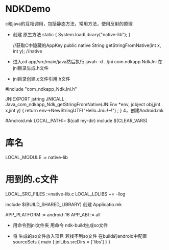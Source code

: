 # NDKDemo


c和java的互相调用，包括静态方法，常用方法，使用反射的原理



+ 创建 原生方法
    static {
        System.loadLibrary("native-lib");
    }

    //获取C中隐藏的AppKey
    public native String getStringFromNative(int x, int y); //native




+ 进入cd app/src/main/java然后执行
  javah -d ../jni com.ndkapp.NdkJni
在jni目录生成.h文件

+ jni目录创建.c文件引用.h文件

#include "com_ndkapp_NdkJni.h"


JNIEXPORT jstring JNICALL Java_com_ndkapp_Ndk_getStringFromNative(JNIEnv *env, jobject obj,jint x,jint y)
 {
 return env->NewStringUTF("Hello.Jni~!~!") ;
}
4，创建Android.mk

#Android.mk
LOCAL_PATH:= $(call my-dir)
include $(CLEAR_VARS)
# 库名
LOCAL_MODULE := native-lib
# 用到的.c文件
LOCAL_SRC_FILES :=native-lib.c
LOCAL_LDLIBS += -llog

include $(BUILD_SHARED_LIBRARY)
创建 Applicatio.mk

APP_PLATFORM := android-16
APP_ABI := all
+ 用命令到jni文件夹 用命令   ndk-build生成so文件

+ 将 生成的so文件放入项目
若找不到so文件 在build的android中配置
 sourceSets {
        main {
            jniLibs.srcDirs = ['libs']
        }
    }


